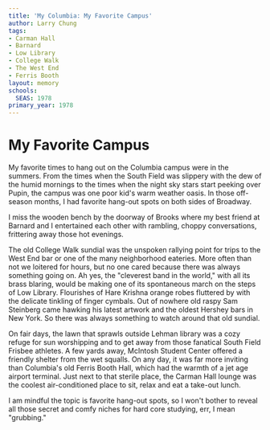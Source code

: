 ```yaml
---
title: 'My Columbia: My Favorite Campus'
author: Larry Chung
tags:
- Carman Hall
- Barnard
- Low Library
- College Walk
- The West End
- Ferris Booth
layout: memory
schools:
  SEAS: 1978
primary_year: 1978
---
```

# My Favorite Campus

My favorite times to hang out on the Columbia campus were in the summers. From the times when the South Field was slippery with the dew of the humid mornings to the times when the night sky stars start peeking over Pupin, the campus was one poor kid's warm weather oasis. In those off-season months, I had favorite hang-out spots on both sides of Broadway.

I miss the wooden bench by the doorway of Brooks where my best friend at Barnard and I entertained each other with rambling, choppy conversations, frittering away those hot evenings.

The old College Walk sundial was the unspoken rallying point for trips to the West End bar or one of the many neighborhood eateries. More often than not we loitered for hours, but no one cared because there was always something going on. Ah yes, the "cleverest band in the world," with all its brass blaring, would be making one of its spontaneous march on the steps of Low Library.  Flourishes of Hare Krishna orange robes fluttered by with the delicate tinkling of finger cymbals.  Out of nowhere old raspy Sam Steinberg came hawking his latest artwork and the oldest Hershey bars in New York. So there was always something to watch around that old sundial.

On fair days, the lawn that sprawls outside Lehman library was a cozy refuge for sun worshipping and to get away from those fanatical South Field Frisbee athletes. A few yards away, McIntosh Student Center offered a friendly shelter from the wet squalls. On any day, it was far more inviting than Columbia's old Ferris Booth Hall, which had the warmth of a jet age airport terminal. Just next to that sterile place, the Carman Hall lounge was the coolest air-conditioned place to sit, relax and eat a take-out lunch.

I am mindful the topic is favorite hang-out spots, so I won't bother to reveal all those secret and comfy niches for hard core studying, err, I mean "grubbing."

